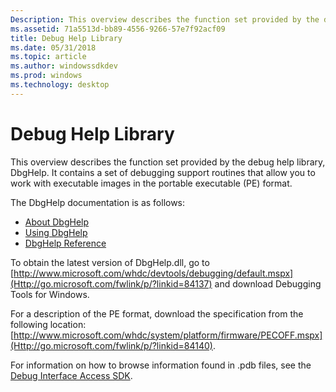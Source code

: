 ```yaml
---
Description: This overview describes the function set provided by the debug help library, DbgHelp. It contains a set of debugging support routines that allow you to work with executable images in the portable executable (PE) format.
ms.assetid: 71a5513d-bb89-4556-9266-57e7f92acf09
title: Debug Help Library
ms.date: 05/31/2018
ms.topic: article
ms.author: windowssdkdev
ms.prod: windows
ms.technology: desktop
---
```


# Debug Help Library

This overview describes the function set provided by the debug help library, DbgHelp. It contains a set of debugging support routines that allow you to work with executable images in the portable executable (PE) format.

The DbgHelp documentation is as follows:

-   [About DbgHelp](about-dbghelp.md)
-   [Using DbgHelp](using-dbghelp.md)
-   [DbgHelp Reference](dbghelp-reference.md)

To obtain the latest version of DbgHelp.dll, go to [http://www.microsoft.com/whdc/devtools/debugging/default.mspx](Http://go.microsoft.com/fwlink/p/?linkid=84137) and download Debugging Tools for Windows.

For a description of the PE format, download the specification from the following location: [http://www.microsoft.com/whdc/system/platform/firmware/PECOFF.mspx](Http://go.microsoft.com/fwlink/p/?linkid=84140).

For information on how to browse information found in .pdb files, see the [Debug Interface Access SDK](Http://go.microsoft.com/fwlink/p/?linkid=83974).

 

 



